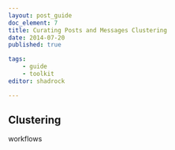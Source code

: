 ```yaml
---
layout: post_guide
doc_element: 7
title: Curating Posts and Messages Clustering
date: 2014-07-20
published: true

tags:
	- guide
	- toolkit
editor: shadrock

---
```


## Clustering

workflows

